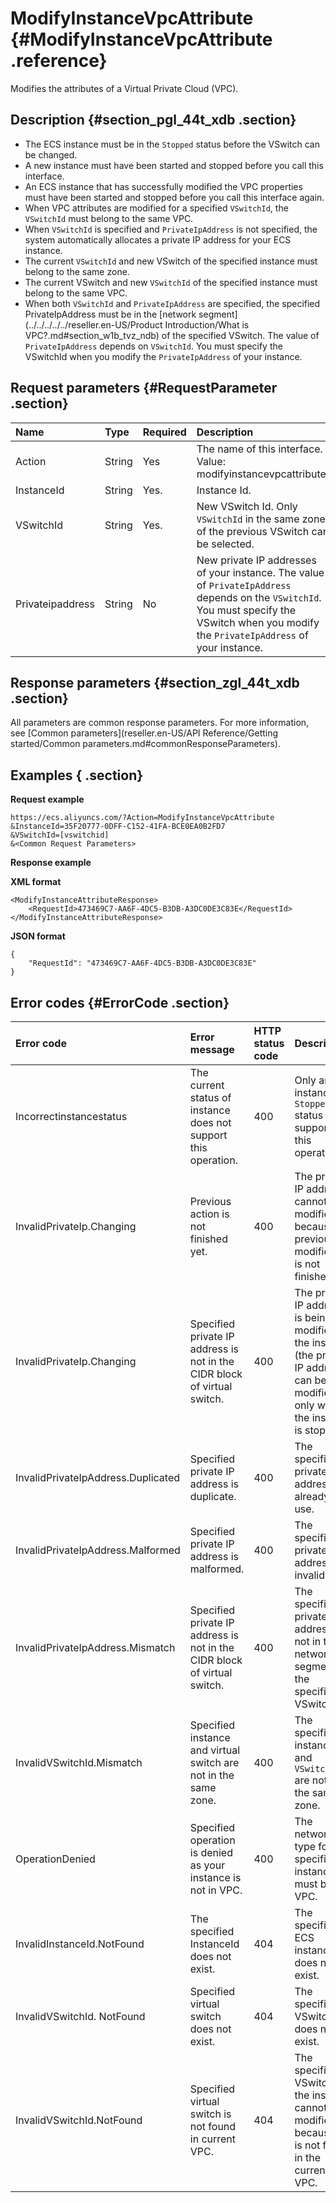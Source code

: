 # ModifyInstanceVpcAttribute {#ModifyInstanceVpcAttribute .reference}

Modifies the attributes of a Virtual Private Cloud \(VPC\).

## Description {#section_pgl_44t_xdb .section}

-   The ECS instance must be in the `Stopped` status before the VSwitch can be changed.
-   A new instance must have been started and stopped before you call this interface.
-   An ECS instance that has successfully modified the VPC properties must have been started and stopped before you call this interface again.
-   When VPC attributes are modified for a specified `VSwitchId`, the `VSwitchId` must belong to the same VPC.
-   When `VSwitchId` is specified and `PrivateIpAddress` is not specified, the system automatically allocates a private IP address for your ECS instance.
-   The current `VSwitchId` and new VSwitch of the specified instance must belong to the same zone.
-   The current VSwitch and new `VSwitchId` of the specified instance must belong to the same VPC.
-   When both `VSwitchId` and `PrivateIpAddress` are specified, the specified PrivateIpAddress must be in the [network segment](../../../../../reseller.en-US/Product Introduction/What is VPC?.md#section_w1b_tvz_ndb) of the specified VSwitch. The value of `PrivateIpAddress` depends on `VSwitchId`. You must specify the VSwitchId when you modify the `PrivateIpAddress` of your instance.

## Request parameters {#RequestParameter .section}

|Name|Type|Required|Description|
|:---|:---|:-------|:----------|
|Action|String|Yes|The name of this interface. Value: modifyinstancevpcattribute.|
|InstanceId|String|Yes.|Instance Id.|
|VSwitchId|String|Yes.|New VSwitch Id. Only `VSwitchId` in the same zone of the previous VSwitch can be selected.|
|Privateipaddress|String|No|New private IP addresses of your instance. The value of `PrivateIpAddress` depends on the `VSwitchId`. You must specify the VSwitch when you modify the `PrivateIpAddress` of your instance.|

## Response parameters {#section_zgl_44t_xdb .section}

All parameters are common response parameters. For more information, see [Common parameters](reseller.en-US/API Reference/Getting started/Common parameters.md#commonResponseParameters).

## Examples { .section}

**Request example** 

```
https://ecs.aliyuncs.com/?Action=ModifyInstanceVpcAttribute
&InstanceId=35F20777-0DFF-C152-41FA-BCE0EA0B2FD7
&VSwitchId=[vswitchid]
&<Common Request Parameters>
```

**Response example** 

**XML format**

```
<ModifyInstanceAttributeResponse>
    <RequestId>473469C7-AA6F-4DC5-B3DB-A3DC0DE3C83E</RequestId>
</ModifyInstanceAttributeResponse>
```

 **JSON format** 

```
{
    "RequestId": "473469C7-AA6F-4DC5-B3DB-A3DC0DE3C83E"
}
```

## Error codes {#ErrorCode .section}

|Error code|Error message|HTTP status code|Description|
|:---------|:------------|:---------------|:----------|
|Incorrectinstancestatus|The current status of instance does not support this operation.|400|Only an instance in `Stopped` status supports this operation.|
|InvalidPrivateIp.Changing|Previous action is not finished yet.|400|The private IP address cannot be modified because the previous modification is not finished yet.|
|InvalidPrivateIp.Changing|Specified private IP address is not in the CIDR block of virtual switch.|400|The private IP address is being modified by the instance \(the private IP address can be modified only when the instance is stopped\).|
|InvalidPrivateIpAddress.Duplicated|Specified private IP address is duplicate.|400|The specified private IP address is already in use.|
|InvalidPrivateIpAddress.Malformed|Specified private IP address is malformed.|400|The specified private IP address is invalid.|
|InvalidPrivateIpAddress.Mismatch|Specified private IP address is not in the CIDR block of virtual switch.|400|The specified private IP address is not in the network segment of the specified VSwitch.|
|InvalidVSwitchId.Mismatch|Specified instance and virtual switch are not in the same zone.|400|The specified instance and `VSwitchId` are not in the same zone.|
|OperationDenied|Specified operation is denied as your instance is not in VPC.|400|The network type for the specified instance must be VPC.|
|InvalidInstanceId.NotFound|The specified InstanceId does not exist.|404|The specified ECS instance does not exist.|
|InvalidVSwitchId. NotFound|Specified virtual switch does not exist.|404|The specified VSwitch ID does not exist.|
|InvalidVSwitchId.NotFound|Specified virtual switch is not found in current VPC.|404|The specified VSwitch of the instance cannot be modified because it is not found in the current VPC.|

